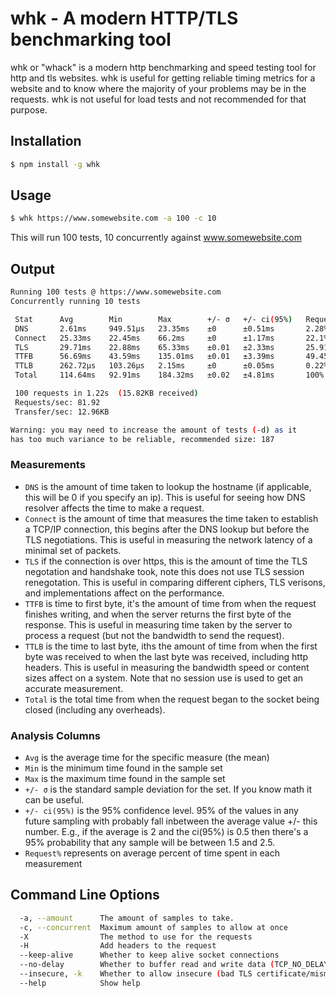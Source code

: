 # whk - A modern HTTP/TLS benchmarking tool

whk or "whack" is a modern http benchmarking and speed testing tool for http and tls websites. whk is useful for getting reliable timing metrics for a website and to know where the majority of your problems may be in the requests. whk is not useful for load tests and not recommended for that purpose.

## Installation

```bash
$ npm install -g whk
```

## Usage

```bash
$ whk https://www.somewebsite.com -a 100 -c 10
```

This will run 100 tests, 10 concurrently against www.somewebsite.com

## Output

```bash                                            
Running 100 tests @ https://www.somewebsite.com
Concurrently running 10 tests

 Stat      Avg        Min        Max        +/- σ   +/- ci(95%)   Request% 
 DNS       2.61ms     949.51μs   23.35ms    ±0      ±0.51ms       2.28%    
 Connect   25.33ms    22.45ms    66.2ms     ±0      ±1.17ms       22.1%    
 TLS       29.71ms    22.88ms    65.33ms    ±0.01   ±2.33ms       25.91%   
 TTFB      56.69ms    43.59ms    135.01ms   ±0.01   ±3.39ms       49.45%   
 TTLB      262.72μs   103.26μs   2.15ms     ±0      ±0.05ms       0.22%    
 Total     114.64ms   92.91ms    184.32ms   ±0.02   ±4.81ms       100%     

 100 requests in 1.22s  (15.82KB received)
 Requests/sec: 81.92
 Transfer/sec: 12.96KB

Warning: you may need to increase the amount of tests (-d) as it
has too much variance to be reliable, recommended size: 187
```

### Measurements
* `DNS` is the amount of time taken to lookup the hostname (if applicable, this will be 0 if you specify an ip).  This is useful for seeing how DNS resolver affects the time to make a request.
* `Connect` is the amount of time that measures the time taken to establish a TCP/IP connection, this begins after the DNS lookup but before the TLS negotiations. This is useful in measuring the network latency of a minimal set of packets. 
* `TLS` if the connection is over https, this is the amount of time the TLS negotation and handshake took, note this does not use TLS session renegotation.  This is useful in comparing different ciphers, TLS verisons, and implementations affect on the performance.
* `TTFB` is time to first byte, it's the amount of time from when the request finishes writing, and when the server returns the first byte of the response.  This is useful in measuring time taken by the server to process a request (but not the bandwidth to send the request). 
* `TTLB` is the time to last byte, iths the amount of time from when the first byte was received to when the last byte was received, including http headers.  This is useful in measuring the bandwidth speed or content sizes affect on a system.  Note that no session use is used to get an accurate measurement.
* `Total` is the total time from when the request began to the socket being closed (including any overheads).

### Analysis Columns

* `Avg` is the average time for the specific measure (the mean)
* `Min` is the minimum time found in the sample set
* `Max` is the maximum time found in the sample set
* `+/- σ` is the standard sample deviation for the set.  If you know math it can be useful.
* `+/- ci(95%)` is the 95% confidence level. 95% of the values in any future sampling with probably fall inbetween the average value +/- this number. E.g., if the average is 2 and the ci(95%) is 0.5 then there's a 95% probability that any sample will be between 1.5 and 2.5.
* `Request%` represents on average percent of time spent in each measurement

## Command Line Options

```bash
  -a, --amount 		The amount of samples to take.
  -c, --concurrent  Maximum amount of samples to allow at once
  -X                The method to use for the requests
  -H                Add headers to the request
  --keep-alive      Whether to keep alive socket connections
  --no-delay        Whether to buffer read and write data (TCP_NO_DELAY)
  --insecure, -k    Whether to allow insecure (bad TLS certificate/mismatch hostname) connections.                                              
  --help            Show help
```
